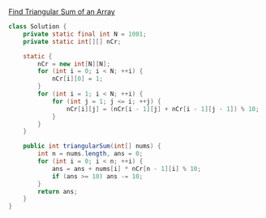 [Find Triangular Sum of an Array](https://leetcode.com/problems/find-triangular-sum-of-an-array/description/?envType=daily-question&envId=2025-09-30)
```java
class Solution {
    private static final int N = 1001;
    private static int[][] nCr;

    static {
        nCr = new int[N][N];
        for (int i = 0; i < N; ++i) {
            nCr[i][0] = 1;
        }
        for (int i = 1; i < N; ++i) {
            for (int j = 1; j <= i; ++j) {
                nCr[i][j] = (nCr[i - 1][j] + nCr[i - 1][j - 1]) % 10;
            }
        }
    }

    public int triangularSum(int[] nums) {
        int n = nums.length, ans = 0;
        for (int i = 0; i < n; ++i) {
            ans = ans + nums[i] * nCr[n - 1][i] % 10;
            if (ans >= 10) ans -= 10;
        }
        return ans;
    }
}
```
